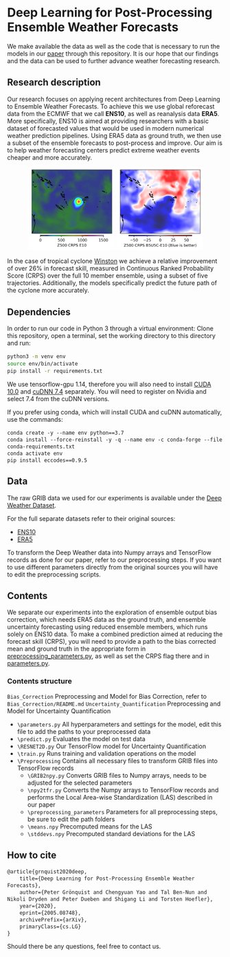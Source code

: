 # Deep Learning for Post-Processing Ensemble Weather Forecasts 
 
We make available the data as well as the code that is necessary to run the models in our [paper](https://arxiv.org/abs/2005.08748) through this repository. It is our hope that our findings and the data can be used to further advance weather forecasting research.

## Research description

Our research focuses on applying recent architectures from Deep Learning to Ensemble Weather Forecasts. To achieve this we use global reforecast data from the ECMWF that we call **ENS10**, as well as reanalysis data **ERA5**. More specifically, ENS10 is aimed at providing researchers with a basic dataset of forecasted values that would be used in modern numerical weather prediction pipelines. Using ERA5 data as ground truth, we then use a subset of the ensemble forecasts to post-process and improve. Our aim is to help weather forecasting centers predict extreme weather events cheaper and more accurately. 

<p align="center">
<img width="40%" src="/report/G_Winston_E10_step1.png">
<img width="40%" src="/report/G_Winston_B5U5C-E10_step1.png">
</p>

In the case of tropical cyclone [Winston](https://en.wikipedia.org/wiki/Cyclone_Winston) we achieve a relative improvement of over 26% in forecast skill, measured in Continuous Ranked Probability Score (CRPS) over the full 10 member ensemble, using a subset of five trajectories. Additionally, the models specifically predict the future path of the cyclone more accurately. 

## Dependencies
In order to run our code in Python 3 through a virtual environment: Clone this repository, open a terminal, set the working directory to this directory and run:
```bash
python3 -m venv env
source env/bin/activate
pip install -r requirements.txt
```

We use tensorflow-gpu 1.14, therefore you will also need to install [CUDA 10.0](https://developer.nvidia.com/cuda-10.0-download-archive) and [cuDNN 7.4](https://developer.nvidia.com/cudnn) separately. You will need to register on Nvidia and select 7.4 from the cuDNN versions.  

If you prefer using conda, which will install CUDA and cuDNN automatically, use the commands:  
```
conda create -y --name env python==3.7
conda install --force-reinstall -y -q --name env -c conda-forge --file conda-requirements.txt
conda activate env
pip install eccodes==0.9.5
```

## Data
The raw GRIB data we used for our experiments is available under the [Deep Weather Dataset](http://spclstorage.inf.ethz.ch/~shigangli/deep-weather/).  

For the full separate datasets refer to their original sources:
- [ENS10](https://confluence.ecmwf.int/display/UDOC/ECMWF+ENS+for+Machine+Learning+%28ENS4ML%29+Dataset)
- [ERA5](https://cds.climate.copernicus.eu/cdsapp#!/dataset/reanalysis-era5-pressure-levels?tab=form)

To transform the Deep Weather data into Numpy arrays and TensorFlow records as done for our paper, refer to our preprocessing steps. If you want to use different parameters directly from the original sources you will have to edit the preprocessing scripts.

## Contents

We separate our experiments into the exploration of ensemble output bias correction, which needs ERA5 data as the ground truth, and ensemble uncertainty forecasting using reduced ensemble members, which runs solely on ENS10 data.
To make a combined prediction aimed at reducing the forecast skill (CRPS), you will need to provide a path to the bias corrected mean and ground truth in the appropriate form in [preprocessing_parameters.py](Uncertainty_Quantification/Preprocessing/preprocessing_parameters.py), as well as set the CRPS flag there and in [parameters.py](Uncertainty_Quantification/parameters.py).

### Contents structure
`Bias_Correction` Preprocessing and Model for Bias Correction, refer to `Bias_Correction/README.md`
`Uncertainty_Quantification` Preprocessing and Model for Uncertainty Quantification
 - `\parameters.py` All hyperparameters and settings for the model, edit this file to add the paths to your preprocessed data
 - `\predict.py` Evaluates the model on test data
 - `\RESNET2D.py` Our TensorFlow model for Uncertainty Quantification
 - `\train.py` Runs training and validation operations on the model
 - `\Preprocessing` Contains all necessary files to transform GRIB files into TensorFlow records
    - `\GRIB2npy.py` Converts GRIB files to Numpy arrays, needs to be adjusted for the selected parameters
    - `\npy2tfr.py` Converts the Numpy arrays to TensorFlow records and performs the Local Area-wise Standardization (LAS) described in our paper
    - `\preprocessing_parameters` Parameters for all preprocessing steps, be sure to edit the path folders
    - `\means.npy` Precomputed means for the LAS
    - `\stddevs.npy` Precomputed standard deviations for the LAS

## How to cite
```
@article{grnquist2020deep,
    title={Deep Learning for Post-Processing Ensemble Weather Forecasts},
    author={Peter Grönquist and Chengyuan Yao and Tal Ben-Nun and Nikoli Dryden and Peter Dueben and Shigang Li and Torsten Hoefler},
    year={2020},
    eprint={2005.08748},
    archivePrefix={arXiv},
    primaryClass={cs.LG}
}
```
Should there be any questions, feel free to contact us.


